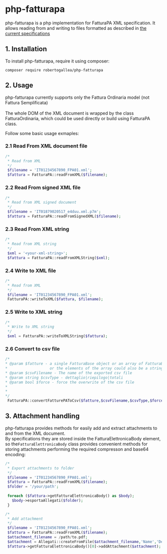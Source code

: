 # php-fatturapa
php-fatturapa is a php implementation for FatturaPA XML specification. 
It allows reading from and writing to files formatted as described in <a href="https://www.agenziaentrate.gov.it/wps/file/Nsilib/Nsi/Schede/Comunicazioni/Fatture+e+corrispettivi/Fatture+e+corrispettivi+ST/ST+invio+di+fatturazione+elettronica/ST+Fatturazione+elettronica+-+Allegato+A/Allegato+A+-+Specifiche+tecniche+vers+1.4.pdf" target="_blank">the current specifications</a> 
<br>

## 1. Installation
To install php-fatturapa, require it using composer:<br>
```
composer require robertogallea/php-fatturapa 
```

## 2. Usage

php-fatturapa currently supports only the Fattura Ordinaria model 
(not Fattura Semplificata)<br>
<br>
The whole DOM of the XML document is wrapped by the class FatturaOrdinaria, 
which could be used directly or build using FatturaPA class.

Follow some basic usage exmaples: 

### 2.1 Read From XML document file
```php
/*   
 * Read from XML
 */
 $filename = 'IT01234567890_FPA01.xml';
 $fattura = FatturaPA::readFromXML($filename); 
```

### 2.2 Read From signed XML file 
```php
/*   
 * Read from XML signed document
 */
 $filename = 'IT01879020517_e4duu.xml.p7m';
 $fattura = FatturaPA::readFromSignedXML($filename); 
```

### 2.3 Read From XML string 
```php
/*   
 * Read from XML string
 */
 $xml = '<your-xml-string>';
 $fattura = FatturaPA::readFromXMLString($xml); 
```

### 2.4 Write to XML file 
```php
/*   
 * Read from XML
 */
 $filename = 'IT01234567890_FPA01.xml';
 FatturaPA::writeToXML($fattura, $filename); 
```

### 2.5 Write to XML string 
```php
/*   
 * Write to XML string
 */
 $xml = FatturaPA::writeToXMLString($fattura); 
```

### 2.6 Convert to csv file 
```php
/*
* @param $fatture - a single FatturaBase object or an array of FatturaBase objects to be converted (the element
*                   or the elements of the array could also be a string representing a filename
* @param $csvFilename - The name of the exported csv file
* @param string $csvType - dettaglio|riepilogo|totali
* @param bool $force - force the overwrite of the csv file
*
* 
*/
 FatturaPA::convertFatturePAToCsv($fatture,$csvFilename,$csvType,$force) 
```

## 3. Attachment handling
php-fatturapa provides methods for easily add and 
extract attachments to and from the XML document.<br>
By specifications they are stored inside the FatturaElettronicaBody 
element, so the`FatturaElettronicaBody` class provides convenient methods
for storing attachments performing the required compresson and base64 encoding:
```php
/*   
 * Export attachments to folder
 */
 $filename = 'IT01234567890_FPA01.xml';
 $fattura = FatturaPA::readFromXML($filename);
 $folder = '/your/path';  
 
 foreach ($fattura->getFatturaElettronicaBody() as $body);
   $body->esportaAllegati($folder);
 }
```

```php
/*   
 * Add attachment
 */
 $filename = 'IT01234567890_FPA01.xml';
 $fattura = FatturaPA::readFromXML($filename);
 $attachment_filename = /path/to.pdf;
 $attachment = Allegati::createFromFile($attachment_filename,'Name','Description');
 $fattura->getFatturaElettronicaBody()[0]->addAttachment($attachment);
 
```
